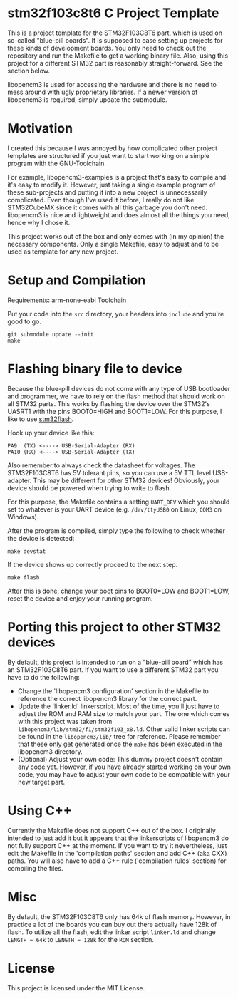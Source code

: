 # stm32f103c8t6 C Project Template

This is a project template for the STM32F103C8T6 part, which is used on so-called "blue-pill boards".
It is supposed to ease setting up projects for these kinds of development boards. You only need to check out the repository and run the Makefile to get a working binary file.
Also, using this project for a different STM32 part is reasonably straight-forward. See the section below.

libopencm3 is used for accessing the hardware and there is no need to mess around with ugly proprietary libraries. If a newer version of libopencm3 is required, simply update the submodule.

# Motivation

I created this because I was annoyed by how complicated other project templates are structured if you just want to start working on a simple program with the GNU-Toolchain.

For example, libopencm3-examples is a project that's easy to compile and it's easy to modify it. However, just taking a single example program of these sub-projects and putting it into a new project is unnecessarily complicated.
Even though I've used it before, I really do not like STM32CubeMX since it comes with all this garbage you don't need. libopencm3 is nice and lightweight and does almost all the things you need, hence why I chose it.

This project works out of the box and only comes with (in my opinion) the necessary components. Only a single Makefile, easy to adjust and to be used as template for any new project.

# Setup and Compilation

Requirements: arm-none-eabi Toolchain

Put your code into the `src` directory, your headers into `include` and you're good to go.

```
git submodule update --init
make
```

# Flashing binary file to device

Because the blue-pill devices do not come with any type of USB bootloader and programmer, we have to rely on the flash method that should work on all STM32 parts.
This works by flashing the device over the STM32's UASRT1 with the pins BOOT0=HIGH and BOOT1=LOW. For this purpose, I like to use [stm32flash](https://github.com/ARMinARM/stm32flash).

Hook up your device like this:
```
PA9  (TX) <----> USB-Serial-Adapter (RX)
PA10 (RX) <----> USB-Serial-Adapter (TX)
```
Also remember to always check the datasheet for voltages. The STM32F103C8T6 has 5V tolerant pins, so you can use a 5V TTL level USB-adapter. This may be different for other STM32 devices!
Obviously, your device should be powered when trying to write to flash.

For this purpose, the Makefile contains a setting `UART_DEV` which you should set to whatever is your UART device (e.g. `/dev/ttyUSB0` on Linux, `COM3` on Windows).

After the program is compiled, simply type the following to check whether the device is detected:
```
make devstat
```
If the device shows up correctly proceed to the next step.
```
make flash
```
After this is done, change your boot pins to BOOT0=LOW and BOOT1=LOW, reset the device and enjoy your running program.

# Porting this project to other STM32 devices

By default, this project is intended to run on a "blue-pill board" which has an STM32F103C8T6 part. If you want to use a different STM32 part you have to do the following:

- Change the 'libopencm3 configuration' section in the Makefile to reference the correct libopencm3 library for the correct part.
- Update the 'linker.ld' linkerscript. Most of the time, you'll just have to adjust the ROM and RAM size to match your part. The one which comes with this project was taken from `libopencm3/lib/stm32/f1/stm32f103_x8.ld`. Other valid linker scripts can be found in the `libopencm3/lib/` tree for reference. Please remember that these only get generated once the `make` has been executed in the libopencm3 directory.
- (Optional) Adjust your own code: This dummy project doesn't contain any code yet. However, if you have already started working on your own code, you may have to adjust your own code to be compatible with your new target part.

# Using C++

Currently the Makefile does not support C++ out of the box. I originally intended to just add it but it appears that the linkerscripts of libopencm3 do not fully support C++ at the moment.
If you want to try it nevertheless, just edit the Makefile in the 'compilation paths' section and add C++ (aka CXX) paths. You will also have to add a C++ rule ('compilation rules' section) for compiling the files.

# Misc

By default, the STM32F103C8T6 only has 64k of flash memory. However, in practice a lot of the boards you can buy out there actually have 128k of flash.
To utilize all the flash, edit the linker script `linker.ld` and change `LENGTH = 64k` to `LENGTH = 128k` for the `ROM` section.

# License

This project is licensed under the MIT License.
